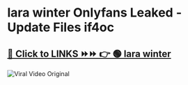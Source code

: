 
 # lara winter Onlyfans Leaked - Update Files if4oc

## <h2><a href="https://clipsfans.com/lara_winter&ref=git">🔗 Click to LINKS ⏩⏩ 👉 🟢 lara winter </a></h2>

<a href="https://clipsfans.com/lara_winter&ref=git" rel="nofollow" data-target="animated-image.originalLink"><img src="https://i.ibb.co.com/xMMVF88/686577567.gif" alt="Viral Video Original" style="max-width: 100%; display: inline-block;" data-target="animated-image.originalImage"></a>

